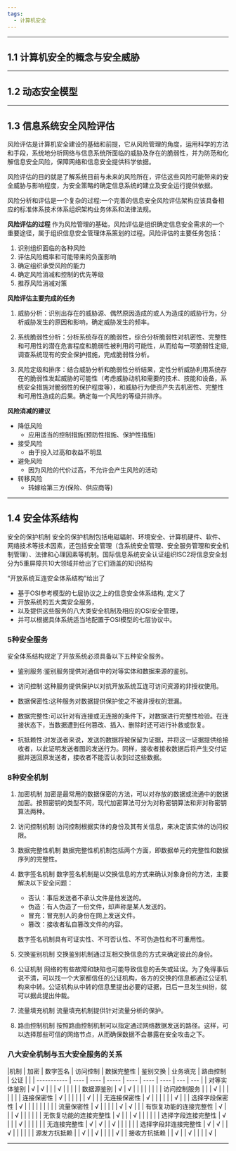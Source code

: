 ```yaml
---
tags:
  - 计算机安全
---
```

---
## 1.1 计算机安全的概念与安全威胁









---
## 1.2 动态安全模型










---
## 1.3 信息系统安全风险评估

风险评估是计算机安全建设的基础和前提，它从风险管理的角度，运用科学的方法和手段，系统地分析网络与信息系统所面临的威胁及存在的脆弱性，并为防范和化解信息安全风险，保障网络和信息安全提供科学依据。

风险评估的目的就是了解系统目前与未来的风险所在，评估这些风险可能带来的安全威胁与影响程度，为安全策略的确定信息系统的建立及安全运行提供依据。

风险分析和评估是一个复杂的过程:一个完善的信息安全风险评估架构应该具备相应的标准体系技术体系组织架构业务体系和法律法规。


**风险评估的过程**
作为风险管理的基础，风险评估是组织确定信息安全需求的一个重要途径，属于组织信息安全管理体系策划的过程。风险评估的主要任务包括：
1. 识别组织面临的各种风险
2. 评估风险概率和可能带来的负面影响
3. 确定组织承受风险的能力
4. 确定风险消减和控制的优先等级
5. 推荐风险消减对策



**风险评估主要完成的任务**

1. 威胁分析：识别出存在的威胁源、偶然原因造成的或人为造成的威胁行为，分析威胁发生的原因和影响，确定威胁发生的频率。

2. 系统脆弱性分析：分析系统存在的脆弱性，综合分析脆弱性对机密性、完整性和可用性的潜在危害程度和脆弱性被利用的可能性，从而给每一项脆弱性定级, 调查系统现有的安全保护措施，完成脆弱性分析。

3. 风险定级和排序：结合威胁分析和脆弱性分析结果，定性分析威胁利用系统存在的脆弱性发起威胁的可能性（考虑威胁动机和需要的技术、技能和设备，系统安全措施对脆弱性的保护程度等），和威胁行为使资产失去机密性、完整性和可用性造成的后果。确定每一个风险的等级并排序。


**风险消减的建议**
- 降低风险
    - 应用适当的控制措施(预防性措施、保护性措施)
- 接受风险
    - 由于投入过高和收益不明显
- 避免风险
    - 因为风险的代价过高，不允许会产生风险的活动
- 转移风险
    - 转嫁给第三方(保险、供应商等)




---
## 1.4 安全体系结构

安全的保护机制
   安全的保护机制包括电磁辐射、环境安全、计算机硬件、软件、网络技术等技术因素，还包括安全管理（含系统安全管理、安全服务管理和安全机制管理）、法律和心理因素等机制。国际信息系统安全认证组织ISC2将信息安全划分为5重屏障共10大领域并给出了它们涵盖的知识结构

“开放系统互连安全体系结构”给出了
- 基于OSI参考模型的七层协议之上的信息安全体系结构, 定义了
- 开放系统的五大类安全服务，
- 以及提供这些服务的八大类安全机制及相应的OSI安全管理，
- 并可以根据具体系统适当地配置于OSI模型的七层协议中。

### 5种安全服务
安全体系结构规定了开放系统必须具备以下五种安全服务。

- 鉴别服务:鉴别服务提供对通信中的对等实体和数据来源的鉴别。

- 访问控制:这种服务提供保护以对抗开放系统互连可访问资源的非授权使用。

- 数据保密性:这种服务对数据提供保护使之不被非授权的泄漏。

- 数据完整性:可以针对有连接或无连接的条件下，对数据进行完整性检验。在连接状态下，当数据遭到任何篡改、插入、删除时还可进行补救或恢复。

- 抗抵赖性:对发送者来说，发送的数据将被保留为证据，并将这一证据提供给接收者，以此证明发送者图的发送行为。同样，接收者接收数据后将产生交付证据并送回原发送者，接收者不能否认收到过这些数据。

### 8种安全机制
1. 加密机制
加密是最常用的数据保密的方法，可以对存放的数据或流通中的数据加密。按照密钥的类型不同，现代加密算法可分为对称密钥算法和非对称密钥算法两种。

2. 访问控制机制
访问控制根据实体的身份及其有关信息，来决定该实体的访问权限。

3. 数据完整性机制
数据完整性机机制包括两个方面，即数据单元的完整性和数据序列的完整性。
5. 数字签名机制
   数字签名机制是以交换信息的方式来确认对象身份的方法，主要解决以下安全问题：
    - 否认：事后发送者不承认文件是他发送的。
    - 伪造：有人伪造了一份文件，却声称是某人发送的。
    - 冒充：冒充别人的身份在网上发送文件。
    - 篡改：接收者私自篡改文件的内容。

   数字签名机制具有可证实性、不可否认性、不可伪造性和不可重用性。

5. 交换鉴别机制
   交换鉴别机制通过互相交换信息的方式来确定彼此的身份。
6. 公证机制
    网络的有些故障和缺陷也可能导致信息的丢失或延误。为了免得事后说不清，可以找一个大家都信任的公证机构，各方的交换的信息都通过公证机构来中转。公证机构从中转的信息里提出必要的证据，日后一旦发生纠纷，就可以据此提出仲裁。

10. 流量填充机制
    流量填充机制提供针对流量分析的保护。

12. 路由控制机制
   按照路由控制机制可以指定通过网络数据发送的路径。这样，可以选择那些可信的网络节点，从而确保数据不会暴露在安全攻击之下。


### 八大安全机制与五大安全服务的关系


|机制   | 加密          | 数字签名 | 访问控制 | 数据完整性 | 鉴别交换 | 业务填充 | 路由控制 | 公证  |     |
| ----------- | ---- | ---- | ----- | ---- | ---- | ---- | --- | --- |
| 对等实体鉴别      | √    | √    |       |      | √    |      |     |     |
| 数据源鉴别       | √    | √    |       |      |      |      |     |     |
| 访问控制服务      |      |      | √     |      |      |      |     |     |
| 连接保密性       | √    |      |       |      |      |      | √   |     |
| 无连接保密性      | √    |      |       |      |      |      | √   |     |
| 选择字段保密性     | √    |      |       |      |      |      |     |     |
| 流量保密性       | √    |      |       |      |      | √    | √   |     |
| 有恢复功能的连接完整性 | √    |      |       | √    |      |      |     |     |
| 无恢复功能的连接完整性 | √    |      |       | √    |      |      |     |     |
| 选择字段连接完整性   | √    |      |       | √    |      |      |     |     |
| 无连接完整性      | √    | √    |       | √    |      |      |     |     |
| 选择字段非连接完整性  | √    | √    |       | √    |      |      |     |     |
| 源发方抗抵赖      |      | √    |       | √    |      |      |     | √   |
| 接收方抗抵赖      |      | √    |       | √    |      |      |     | √   |


---
